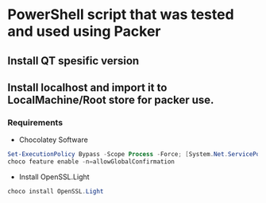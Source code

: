 # PowerShell script that was tested and used using Packer

## Install QT spesific version

## Install localhost and import it to LocalMachine/Root store for packer use.
### Requirements
- Chocolatey Software
```powershell
Set-ExecutionPolicy Bypass -Scope Process -Force; [System.Net.ServicePointManager]::SecurityProtocol = [System.Net.ServicePointManager]::SecurityProtocol -bor 3072; iex ((New-Object System.Net.WebClient).DownloadString('https://community.chocolatey.org/install.ps1'))
choco feature enable -n=allowGlobalConfirmation
```

- Install OpenSSL.Light
```powershell
choco install OpenSSL.Light
```
